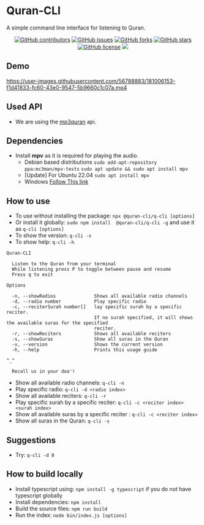 # Quran-CLI
A simple command line interface for listening to Quran.

<div align="center">
  
[![GitHub contributors](https://img.shields.io/github/contributors/Mostafa-wael/Quran-cli)](https://img.shields.io/github/contributors/Mostafa-wael/Quran-cli)
[![GitHub issues](https://img.shields.io/github/issues/Mostafa-wael/Quran-cli)](https://github.com/Mostafa-wael/Quran-cli/issues)
[![GitHub forks](https://img.shields.io/github/forks/Mostafa-wael/Quran-cli)](https://github.com/Mostafa-wael/Quran-cli/network)
[![GitHub stars](https://img.shields.io/github/stars/Mostafa-wael/Quran-cli)](https://github.com/Mostafa-wael/Quran-cli/stargazers)
[![GitHub license](https://img.shields.io/github/license/Mostafa-wael/Quran-cli)](https://github.com/Mostafa-wael/Quran-cli/blob/master/LICENSE)
<img src="https://img.shields.io/github/languages/top/Mostafa-wael/Quran-cli"> 

  
</div>

## Demo
https://user-images.githubusercontent.com/56788883/181006153-f1d41833-fc60-43e0-9547-5b9660c1c07a.mp4

## Used API
- We are using the [mp3quran](https://mp3quran.net/eng/api) api.
## Dependencies
- Install **mpv** as it is required for playing the audio.
  - Debian based distributions
`sudo add-apt-repository ppa:mc3man/mpv-tests`
`sudo apt update && sudo apt install mpv`
  - [Update] For Ubuntu 22.04
`sudo apt install mpv`
  - Windows
[Follow This link](https://mpv.io/installation/#:~:text=master%20is%20recommended.-,Windows,-All%20binary%20packages)


## How to use
- To use without installing the package: `npx @quran-cli/q-cli [options]`
- Or install it globally: `sudo npm install  @quran-cli/q-cli -g` and use it as `q-cli [options]`
- To show the version: `q-cli -v`
- To show help: `q-cli -h`
```
Quran-CLI

  Listen to the Quran from your terminal 
  While listening press P to toggle between pause and resume                    
  Press q to exit  

Options

  -n, --showRadios              Shows all available radio channels                                            
  -d, --radio number            Play specific radio                                                           
  -c, --reciterSurah number[]   lay specific surah by a specific reciter.                                     
                                If no surah specified, it will shows the available suras for the specified    
                                reciter.                                                                      
  -r, --showReciters            Shows all available reciters                                                  
  -s, --showSuras               Show all suras in the Quran                                                   
  -v, --version                 Shows the current version                                                     
  -h, --help                    Prints this usage guide                                                       

^_^

  Recall us in your doa'!  
```
- Show all available radio channels: `q-cli -n`
- Play specific radio: `q-cli -d <radio index>`
- Show all available reciters: `q-cli -r`
- Play specific surah by a specific reciter: `q-cli -c <reciter index>  <surah index>`
- Show all available suras by a specific reciter : `q-cli -c <reciter index>`
- Show all suras in the Quran: `q-cli -s`

## Suggestions
- Try: `q-cli -d 0`

## How to build locally
- Install typescript using: `npm install -g typescript` if you do not have typescript globally
- Install dependencies: `npm install`
- Build the source files: `npm run build`
- Run the index: `node bin/index.js [options]`
